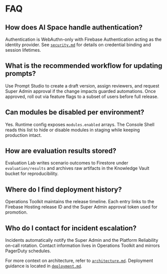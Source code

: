 # FAQ

## How does AI Space handle authentication?

Authentication is WebAuthn-only with Firebase Authentication acting as the identity provider. See [`security.md`](security.md) for details on credential binding and session lifetimes.

## What is the recommended workflow for updating prompts?

Use Prompt Studio to create a draft version, assign reviewers, and request Super Admin approval if the change impacts guarded automations. Once approved, roll out via feature flags to a subset of users before full release.

## Can modules be disabled per environment?

Yes. Runtime config exposes `modules.enabled` arrays. The Console Shell reads this list to hide or disable modules in staging while keeping production intact.

## How are evaluation results stored?

Evaluation Lab writes scenario outcomes to Firestore under `evaluation/results` and archives raw artifacts in the Knowledge Vault bucket for reproducibility.

## Where do I find deployment history?

Operations Toolkit maintains the release timeline. Each entry links to the Firebase Hosting release ID and the Super Admin approval token used for promotion.

## Who do I contact for incident escalation?

Incidents automatically notify the Super Admin and the Platform Reliability on-call rotation. Contact information lives in Operations Toolkit and mirrors PagerDuty schedules.

For more context on architecture, refer to [`architecture.md`](architecture.md). Deployment guidance is located in [`deployment.md`](deployment.md).
